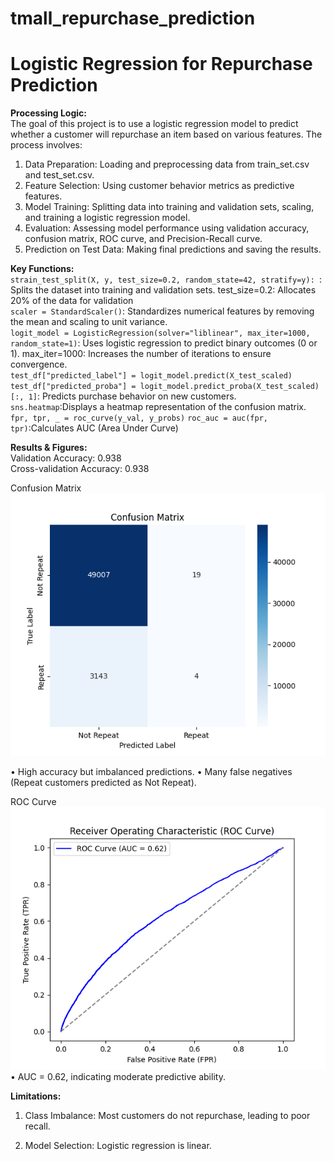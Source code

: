 # tmall_repurchase_prediction

# Logistic Regression for Repurchase Prediction #

**Processing Logic:**<br>
The goal of this project is to use a logistic regression model to predict whether a customer will repurchase an item based on various features. The process involves:<br>
1.	Data Preparation: Loading and preprocessing data from train_set.csv and test_set.csv.<br>
2.	Feature Selection: Using customer behavior metrics as predictive features.<br>
3.	Model Training: Splitting data into training and validation sets, scaling, and training a logistic regression model.<br>
4.	Evaluation: Assessing model performance using validation accuracy, confusion matrix, ROC curve, and Precision-Recall curve.<br>
5.	Prediction on Test Data: Making final predictions and saving the results.<br>

**Key Functions:** <br>
`strain_test_split(X, y, test_size=0.2, random_state=42, stratify=y): `: Splits the dataset into training and validation sets. test_size=0.2: Allocates 20% of the data for validation<br>
`scaler = StandardScaler()`: Standardizes numerical features by removing the mean and scaling to unit variance. <br>
`logit_model = LogisticRegression(solver="liblinear", max_iter=1000, random_state=1)`: Uses logistic regression to predict binary outcomes (0 or 1). max_iter=1000: Increases the number of iterations to ensure convergence.<br>
`test_df["predicted_label"] = logit_model.predict(X_test_scaled)`
`test_df["predicted_proba"] = logit_model.predict_proba(X_test_scaled)[:, 1]`: Predicts purchase behavior on new customers. <br>
`sns.heatmap`:Displays a heatmap representation of the confusion matrix. <br>
`fpr, tpr, _ = roc_curve(y_val, y_probs)`
`roc_auc = auc(fpr, tpr)`:Calculates AUC (Area Under Curve)<br>


**Results & Figures:** <br>
Validation Accuracy: 0.938<br>
Cross-validation Accuracy: 0.938<br>

Confusion Matrix
![image](https://github.com/RongzhengMa/tmall_repurchase_prediction/blob/main/figures/Figure_10.png) <br>

•	High accuracy but imbalanced predictions.
•	Many false negatives (Repeat customers predicted as Not Repeat).

ROC Curve
![image](https://github.com/RongzhengMa/tmall_repurchase_prediction/blob/main/figures/Figure_11.png) <br>
•	AUC = 0.62, indicating moderate predictive ability.

**Limitations:**
1.	Class Imbalance: Most customers do not repurchase, leading to poor recall. <br>

2.	Model Selection: Logistic regression is linear. <br>


